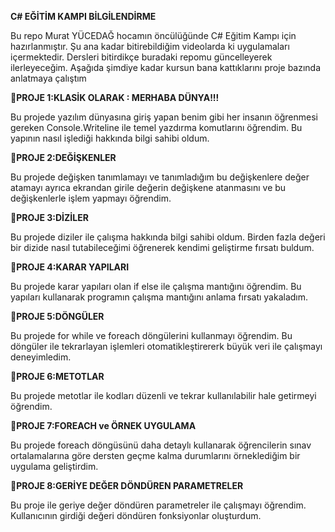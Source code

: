 <b>C# EĞİTİM KAMPI BİLGİLENDİRME</b>

Bu repo Murat YÜCEDAĞ hocamın öncülüğünde C# Eğitim Kampı için hazırlanmıştır. Şu ana kadar bitirebildiğim videolarda ki uygulamaları içermektedir. Dersleri bitirdikçe buradaki repomu güncelleyerek ilerleyeceğim. Aşağıda şimdiye kadar kursun bana kattıklarını proje bazında anlatmaya çalıştım


📍<b>PROJE 1:KLASİK OLARAK : MERHABA DÜNYA!!!</b>

Bu projede yazılım dünyasına giriş yapan benim gibi her insanın öğrenmesi gereken Console.Writeline ile temel yazdırma komutlarını öğrendim. Bu yapının nasıl işlediği hakkında bilgi sahibi oldum.

📍<b>PROJE 2:DEĞİŞKENLER</b>

Bu projede değişken tanımlamayı ve tanımladığım bu değişkenlere değer atamayı ayrıca ekrandan girile değerin değişkene atanmasını ve bu değişkenlerle işlem yapmayı öğrendim.

📍<b>PROJE 3:DİZİLER</b>

Bu projede diziler ile çalışma hakkında bilgi sahibi oldum. Birden fazla değeri bir dizide nasıl tutabileceğimi öğrenerek kendimi geliştirme fırsatı buldum.

📍<b>PROJE 4:KARAR YAPILARI</b>

Bu projede karar yapıları olan if else ile çalışma mantığını öğrendim. Bu yapıları kullanarak programın çalışma mantığını anlama fırsatı yakaladım. 


📍<b>PROJE 5:DÖNGÜLER</b>

Bu projede for while ve foreach döngülerini kullanmayı öğrendim. Bu döngüler ile tekrarlayan işlemleri otomatikleştirererk büyük veri ile çalışmayı deneyimledim.

📍<b>PROJE 6:METOTLAR</b>

Bu projede metotlar ile kodları düzenli ve tekrar kullanılabilir hale getirmeyi öğrendim. 

📍<b>PROJE 7:FOREACH ve ÖRNEK UYGULAMA</b>

Bu projede foreach döngüsünü daha detaylı kullanarak öğrencilerin sınav ortalamalarına göre dersten geçme kalma durumlarını örneklediğim bir uygulama geliştirdim. 

📍<b>PROJE 8:GERİYE DEĞER DÖNDÜREN PARAMETRELER</b>

Bu proje ile geriye değer döndüren parametreler ile çalışmayı öğrendim. Kullanıcının girdiği değeri döndüren fonksiyonlar oluşturdum.
